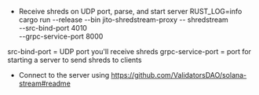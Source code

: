 - Receive shreds on UDP port, parse, and start server
  RUST_LOG=info cargo run --release --bin jito-shredstream-proxy -- shredstream \
   --src-bind-port 4010 \
   --grpc-service-port 8000

src-bind-port = UDP port you'll receive shreds
grpc-service-port = port for starting a server to send shreds to clients

- Connect to the server using https://github.com/ValidatorsDAO/solana-stream#readme
